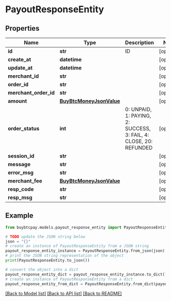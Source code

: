 # PayoutResponseEntity


## Properties

Name | Type | Description | Notes
------------ | ------------- | ------------- | -------------
**id** | **str** | ID | [optional] 
**create_at** | **datetime** |  | [optional] 
**update_at** | **datetime** |  | [optional] 
**merchant_id** | **str** |  | [optional] 
**order_id** | **str** |  | [optional] 
**merchant_order_id** | **str** |  | [optional] 
**amount** | [**BuyBtcMoneyJsonValue**](BuyBtcMoneyJsonValue.md) |  | [optional] 
**order_status** | **int** | 0: UNPAID, 1: PAYING, 2: SUCCESS, 3: FAIL, 4: CLOSE, 20: REFUNDED | [optional] 
**session_id** | **str** |  | [optional] 
**message** | **str** |  | [optional] 
**error_msg** | **str** |  | [optional] 
**merchant_fee** | [**BuyBtcMoneyJsonValue**](BuyBtcMoneyJsonValue.md) |  | [optional] 
**resp_code** | **str** |  | [optional] 
**resp_msg** | **str** |  | [optional] 

## Example

```python
from buybtcpay.models.payout_response_entity import PayoutResponseEntity

# TODO update the JSON string below
json = "{}"
# create an instance of PayoutResponseEntity from a JSON string
payout_response_entity_instance = PayoutResponseEntity.from_json(json)
# print the JSON string representation of the object
print(PayoutResponseEntity.to_json())

# convert the object into a dict
payout_response_entity_dict = payout_response_entity_instance.to_dict()
# create an instance of PayoutResponseEntity from a dict
payout_response_entity_from_dict = PayoutResponseEntity.from_dict(payout_response_entity_dict)
```
[[Back to Model list]](../README.md#documentation-for-models) [[Back to API list]](../README.md#documentation-for-api-endpoints) [[Back to README]](../README.md)


